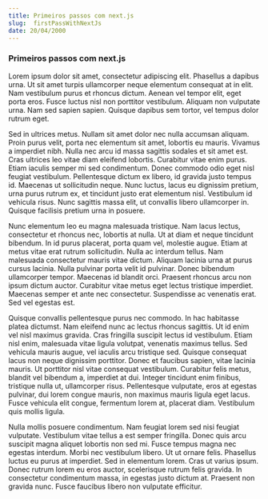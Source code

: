 ```yaml
---
title: Primeiros passos com next.js
slug:  firstPassWithNextJs
date: 20/04/2000
---
```


### Primeiros passos com next.js

Lorem ipsum dolor sit amet, consectetur adipiscing elit. Phasellus a dapibus urna. Ut sit amet turpis ullamcorper neque elementum consequat at in elit. Nam vestibulum purus et rhoncus dictum. Aenean vel tempor elit, eget porta eros. Fusce luctus nisl non porttitor vestibulum. Aliquam non vulputate urna. Nam sed sapien sapien. Quisque dapibus sem tortor, vel tempus dolor rutrum eget.

Sed in ultrices metus. Nullam sit amet dolor nec nulla accumsan aliquam. Proin purus velit, porta nec elementum sit amet, lobortis eu mauris. Vivamus a imperdiet nibh. Nulla nec arcu id massa sagittis sodales et sit amet est. Cras ultrices leo vitae diam eleifend lobortis. Curabitur vitae enim purus. Etiam iaculis semper mi sed condimentum. Donec commodo odio eget nisl feugiat vestibulum. Pellentesque dictum ex libero, id gravida justo tempus id. Maecenas ut sollicitudin neque. Nunc luctus, lacus eu dignissim pretium, urna purus rutrum ex, et tincidunt justo erat elementum nisl. Vestibulum id vehicula risus. Nunc sagittis massa elit, ut convallis libero ullamcorper in. Quisque facilisis pretium urna in posuere.

Nunc elementum leo eu magna malesuada tristique. Nam lacus lectus, consectetur et rhoncus nec, lobortis at nulla. Ut at diam et neque tincidunt bibendum. In id purus placerat, porta quam vel, molestie augue. Etiam at metus vitae erat rutrum sollicitudin. Nulla ac interdum tellus. Nam malesuada consectetur mauris vitae dictum. Aliquam lacinia urna at purus cursus lacinia. Nulla pulvinar porta velit id pulvinar. Donec bibendum ullamcorper tempor. Maecenas id blandit orci. Praesent rhoncus arcu non ipsum dictum auctor. Curabitur vitae metus eget lectus tristique imperdiet. Maecenas semper et ante nec consectetur. Suspendisse ac venenatis erat. Sed vel egestas est.

Quisque convallis pellentesque purus nec commodo. In hac habitasse platea dictumst. Nam eleifend nunc ac lectus rhoncus sagittis. Ut id enim vel nisl maximus gravida. Cras fringilla suscipit lectus id vestibulum. Etiam nisl enim, malesuada vitae ligula volutpat, venenatis maximus tellus. Sed vehicula mauris augue, vel iaculis arcu tristique sed. Quisque consequat lacus non neque dignissim porttitor. Donec et faucibus sapien, vitae lacinia mauris. Ut porttitor nisl vitae consequat vestibulum. Curabitur felis metus, blandit vel bibendum a, imperdiet at dui. Integer tincidunt enim finibus, tristique nulla ut, ullamcorper risus. Pellentesque vulputate, eros at egestas pulvinar, dui lorem congue mauris, non maximus mauris ligula eget lacus. Fusce vehicula elit congue, fermentum lorem at, placerat diam. Vestibulum quis mollis ligula.

Nulla mollis posuere condimentum. Nam feugiat lorem sed nisi feugiat vulputate. Vestibulum vitae tellus a est semper fringilla. Donec quis arcu suscipit magna aliquet lobortis non sed mi. Fusce tempus magna nec egestas interdum. Morbi nec vestibulum libero. Ut ut ornare felis. Phasellus luctus eu purus at imperdiet. Sed in elementum lorem. Cras ut varius ipsum. Donec rutrum lorem eu eros auctor, scelerisque rutrum felis gravida. In consectetur condimentum massa, in egestas justo dictum at. Praesent non gravida nunc. Fusce faucibus libero non vulputate efficitur.
